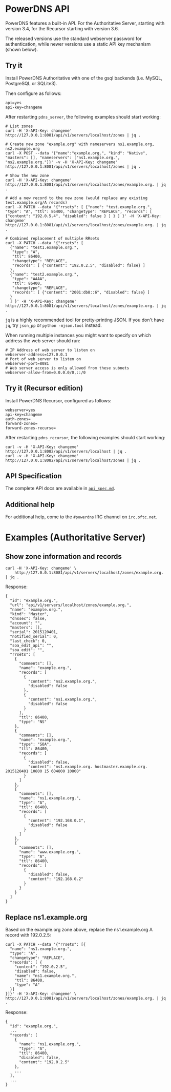 PowerDNS API
============

PowerDNS features a built-in API. For the Authoritative Server, starting with
version 3.4, for the Recursor starting with version 3.6.

The released versions use the standard webserver password for authentication,
while newer versions use a static API key mechanism (shown below).

Try it
------

Install PowerDNS Authoritative with one of the gsql backends (i.e. MySQL,
PostgreSQL or SQLite3).

Then configure as follows:

    api=yes
    api-key=changeme


After restarting `pdns_server`, the following examples should start working:

    # List zones
    curl -H 'X-API-Key: changeme' http://127.0.0.1:8081/api/v1/servers/localhost/zones | jq .
    
    # Create new zone "example.org" with nameservers ns1.example.org, ns2.example.org
    curl -X POST --data '{"name":"example.org.", "kind": "Native", "masters": [], "nameservers": ["ns1.example.org.", "ns2.example.org."]}' -v -H 'X-API-Key: changeme' http://127.0.0.1:8081/api/v1/servers/localhost/zones | jq .
    
    # Show the new zone
    curl -H 'X-API-Key: changeme' http://127.0.0.1:8081/api/v1/servers/localhost/zones/example.org. | jq .
    
    # Add a new record to the new zone (would replace any existing test.example.org/A records)
    curl -X PATCH --data '{"rrsets": [ {"name": "test.example.org.", "type": "A", "ttl": 86400, "changetype": "REPLACE", "records": [ {"content": "192.0.5.4", "disabled": false } ] } ] }' -H 'X-API-Key: changeme' http://127.0.0.1:8081/api/v1/servers/localhost/zones/example.org. | jq .

    # Combined replacement of multiple RRsets
    curl -X PATCH --data '{"rrsets": [
      {"name": "test1.example.org.",
       "type": "A",
       "ttl": 86400,
       "changetype": "REPLACE",
       "records": [ {"content": "192.0.2.5", "disabled": false} ]
      },
      {"name": "test2.example.org.",
       "type": "AAAA",
       "ttl": 86400,
       "changetype": "REPLACE",
       "records": [ {"content": "2001:db8::6", "disabled": false} ]
      }
      ] }' -H 'X-API-Key: changeme' http://127.0.0.1:8081/api/v1/servers/localhost/zones/example.org. | jq .

`jq` is a highly recommended tool for pretty-printing JSON. If you don't have
`jq`, try `json_pp` or `python -mjson.tool` instead.

When running multiple instances you might want to specify on which address the web server should run:

    # IP Address of web server to listen on
    webserver-address=127.0.0.1
    # Port of web server to listen on
    webserver-port=8081
    # Web server access is only allowed from these subnets
    webserver-allow-from=0.0.0.0/0,::/0

Try it (Recursor edition)
-------------------------

Install PowerDNS Recursor, configured as follows:

    webserver=yes
    api-key=changeme
    auth-zones=
    forward-zones=
    forward-zones-recurse=


After restarting `pdns_recursor`, the following examples should start working:

    curl -v -H 'X-API-Key: changeme' http://127.0.0.1:8082/api/v1/servers/localhost | jq .
    curl -v -H 'X-API-Key: changeme' http://127.0.0.1:8082/api/v1/servers/localhost/zones | jq .


API Specification
-----------------

The complete API docs are available in [`api_spec.md`](http://doc.powerdns.com/md/httpapi/api_spec/).


Additional help
---------------

For additional help, come to the `#powerdns` IRC channel on `irc.oftc.net`.


Examples (Authoritative Server)
===============================

Show zone information and records
---------------------------------

    curl -H 'X-API-Key: changeme' \
        http://127.0.0.1:8081/api/v1/servers/localhost/zones/example.org. | jq .

Response:

    {
      "id": "example.org.",
      "url": "api/v1/servers/localhost/zones/example.org.",
      "name": "example.org.",
      "kind": "Master",
      "dnssec": false,
      "account": "",
      "masters": [],
      "serial": 2015120401,
      "notified_serial": 0,
      "last_check": 0,
      "soa_edit_api": "",
      "soa_edit": "",
      "rrsets": [
        {
          "comments": [],
          "name": "example.org.",
          "records": [
            {
              "content": "ns2.example.org.",
              "disabled": false
            },
            {
              "content": "ns1.example.org.",
              "disabled": false
            }
          ],
          "ttl": 86400,
          "type": "NS"
        },
        {
          "comments": [],
          "name": "example.org.",
          "type": "SOA",
          "ttl": 86400,
          "records": [
            {
              "disabled": false,
              "content": "ns1.example.org. hostmaster.example.org. 2015120401 10800 15 604800 10800"
            }
          ]
        },
        {
          "comments": [],
          "name": "ns1.example.org.",
          "type": "A",
          "ttl": 86400,
          "records": [
            {
              "content": "192.168.0.1",
              "disabled": false
            }
          ]
        },
        {
          "comments": [],
          "name": "www.example.org.",
          "type": "A",
          "ttl": 86400,
          "records": [
            {
              "disabled": false,
              "content": "192.168.0.2"
            }
          }
        }
      ]
    }


Replace ns1.example.org
-----------------------

Based on the example.org zone above, replace the ns1.example.org A record with
192.0.2.5:

    curl -X PATCH --data '{"rrsets": [{
      "name": "ns1.example.org.",
      "type": "A",
      "changetype": "REPLACE",
      "records": [ {
        "content": "192.0.2.5",
        "disabled": false,
        "name": "ns1.example.org.",
        "ttl": 86400,
        "type": "A"
      }]
    }]}' -H 'X-API-Key: changeme' \
    http://127.0.0.1:8081/api/v1/servers/localhost/zones/example.org. | jq .

Response:

    {
      "id": "example.org.",
      ...
      "records": [
        {
          "name": "ns1.example.org.",
          "type": "A",
          "ttl": 86400,
          "disabled": false,
          "content": "192.0.2.5"
        },
        ...
      ],
      ...
    }

